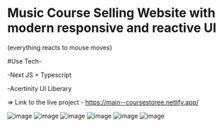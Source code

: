 #  Music Course Selling Website with modern responsive and reactive UI
(everything reacts to mouse moves)


#Use Tech-

-Next JS + Typescript

-Acertinity UI Liberary


=> Link to the live project - https://main--coursestoree.netlify.app/

![image](https://github.com/Atharva-Karhale/Music-Course-Website/assets/141917763/c9ab8bb9-ed93-412c-bcba-05a0238ca0e2)
![image](https://github.com/Atharva-Karhale/Music-Course-Website/assets/141917763/8c0703c1-71bc-41fc-b022-727c0919a5d0)
![image](https://github.com/Atharva-Karhale/Music-Course-Website/assets/141917763/ff0ee4a1-1bdc-4b8a-9301-7eb8a1de0e0c)
![image](https://github.com/Atharva-Karhale/Music-Course-Website/assets/141917763/a99a628a-0718-4ce3-9840-bbad1f8ec08b)
![image](https://github.com/Atharva-Karhale/Music-Course-Website/assets/141917763/4d1baa7f-86e0-4441-9824-2e80c5a13ebd)
![image](https://github.com/Atharva-Karhale/Music-Course-Website/assets/141917763/224bab53-7f71-4a70-b9a1-e4b3182a2b9f)


